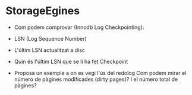 # StorageEgines


*	Com podem comprovar (Innodb Log Checkpointing):


*	LSN (Log Sequence Number)


*	L'últim LSN actualitzat a disc


*	Quin és l'últim LSN que se li ha fet Checkpoint


*	Proposa un exemple a on es vegi l'ús del redolog
	Com podem mirar el número de pàgines modificades (dirty pages)? I el número total de pàgines?
